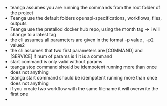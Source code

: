 - teanga assumes you are running the commands from the root folder of the project 
- Teanga use the default folders openapi-specifications, workflows, files, outputs
- Teanga use the pretallod docker hub repo, using the month tag -> i will change to a latest tag
- the cli assumes all parameters are given in the format -p value , -p2 value2
- the cli assumes that two first parameters are [COMMAND] and [SERVICE] if num of params is 1 it is a command
- start command is only valid without params
- teanga stop command should be idempotent running more than once does not anything
- teanga start command should be idempotent running more than once does not anything
- if you create two workflow with the same filename it will overwrite the first one
- 
